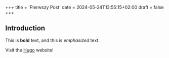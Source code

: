 +++
title = 'Pierwszy Post'
date = 2024-05-24T13:55:15+02:00
draft = false
+++
## Introduction

This is **bold** text, and this is *emphasized* text.

Visit the [Hugo](https://gohugo.io) website!
